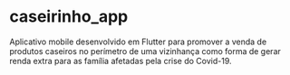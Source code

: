 # caseirinho_app

Aplicativo mobile desenvolvido em Flutter para promover a venda de produtos caseiros no perímetro de uma vizinhança como forma de gerar renda extra para as família afetadas pela crise do Covid-19.
